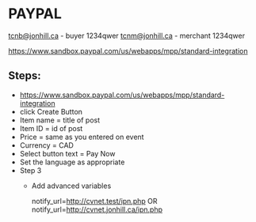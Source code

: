 # PAYPAL

tcnb@jonhill.ca - buyer 1234qwer
tcnm@jonhill.ca - merchant 1234qwer

https://www.sandbox.paypal.com/us/webapps/mpp/standard-integration

## Steps:

* https://www.sandbox.paypal.com/us/webapps/mpp/standard-integration
* click Create Button
* Item name = title of post
* Item ID = id of post
* Price = same as you entered on event
* Currency = CAD
* Select button text = Pay Now
* Set the language as appropriate
* Step 3
    * Add advanced variables
    
        notify_url=http://cvnet.test/ipn.php
            OR
        notify_url=http://cvnet.jonhill.ca/ipn.php